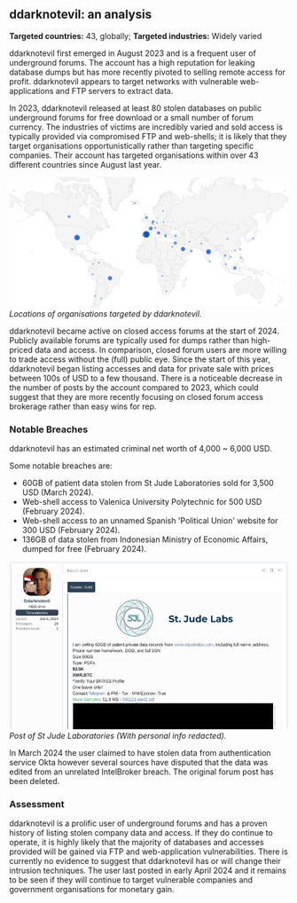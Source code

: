 ## ddarknotevil: an analysis

**Targeted countries:** 43, globally; **Targeted industries:** Widely varied

ddarknotevil first emerged in August 2023 and is a frequent user of underground forums. The account has a high reputation for leaking database dumps but has more recently pivoted to selling remote access for profit. ddarknotevil appears to target networks with vulnerable web-applications and FTP servers to extract data.

In 2023, ddarknotevil released at least 80 stolen databases on public underground forums for free download or a small number of forum currency. The industries of victims are incredibly varied and sold access is typically provided via compromised FTP and web-shells; it is likely that they target organisations opportunistically rather than targeting specific companies. Their account has targeted organisations within over 43 different countries since August last year.

![Countries targeted by ddarknotevil](/assets/2024-04-28-ddarknotevil:-an-analysis/country_hits.png)
*Locations of organisations targeted by ddarknotevil.*

ddarknotevil became active on closed access forums at the start of 2024. Publicly available forums are typically used for dumps rather than high-priced data and access. In comparison, closed forum users are more willing to trade access without the (full) public eye. Since the start of this year, ddarknotevil began listing accesses and data for private sale with prices between 100s of USD to a few thousand. There is a noticeable decrease in the number of posts by the account compared to 2023, which could suggest that they are more recently focusing on closed forum access brokerage rather than easy wins for rep.

### Notable Breaches

ddarknotevil has an estimated criminal net worth of 4,000 ~ 6,000 USD.

Some notable breaches are:
- 60GB of patient data stolen from St Jude Laboratories sold for 3,500 USD (March 2024).
- Web-shell access to Valenica University Polytechnic for 500 USD (February 2024).
- Web-shell access to an unnamed Spanish 'Political Union' website for 300 USD (February 2024).
- 136GB of data stolen from Indonesian Ministry of Economic Affairs, dumped for free (February 2024).

![Post of St Jude Laboratories (Sample redacted)](/assets/2024-04-28-ddarknotevil:-an-analysis/st_jude_labs.png)
*Post of St Jude Laboratories (With personal info redacted).*

In March 2024 the user claimed to have stolen data from authentication service Okta however several sources have disputed that the data was edited from an unrelated IntelBroker breach. The original forum post has been deleted.

### Assessment

ddarknotevil is a prolific user of underground forums and has a proven history of listing stolen company data and access. If they do continue to operate, it is highly likely that the majority of databases and accesses provided will be gained via FTP and web-application vulnerabilities. There is currently no evidence to suggest that ddarknotevil has or will change their intrusion techniques. The user last posted in early April 2024 and it remains to be seen if they will continue to target vulnerable companies and government organisations for monetary gain.